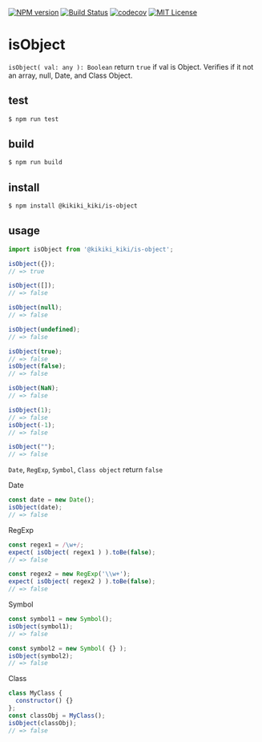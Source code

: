 [![NPM version](https://badgen.net/npm/v/@kikiki_kiki/is-object)](https://www.npmjs.com/package/@kikiki_kiki/is-object)
[![Build Status](https://travis-ci.org/chaika-design/isObject.svg?branch=master)](https://travis-ci.org/chaika-design/isObject)
[![codecov](https://codecov.io/gh/chaika-design/isObject/branch/master/graph/badge.svg)](https://codecov.io/gh/chaika-design/isObject)
[![MIT License](http://img.shields.io/badge/license-MIT-green.svg?style=flat)](https://github.com/chaika-design/isObject/blob/master/package.json)

# isObject

`isObject( val: any ): Boolean` return `true` if val is Object.
Verifies if it not an array, null, Date, and Class Object.

## test

```sh
$ npm run test
```

## build

```sh
$ npm run build
```

## install

```sh
$ npm install @kikiki_kiki/is-object
```

## usage

```js
import isObject from '@kikiki_kiki/is-object';
```

```js
isObject({});
// => true

isObject([]);
// => false

isObject(null);
// => false

isObject(undefined);
// => false

isObject(true);
// => false
isObject(false);
// => false

isObject(NaN);
// => false

isObject(1);
// => false
isObject(-1);
// => false

isObject("");
// => false
```

`Date`, `RegExp`, `Symbol`, `Class object` return `false`

Date
```js
const date = new Date();
isObject(date);
// => false
```

RegExp
```js
const regex1 = /\w+/;
expect( isObject( regex1 ) ).toBe(false);
// => false

const regex2 = new RegExp('\\w+');
expect( isObject( regex2 ) ).toBe(false);
// => false
```

Symbol
```js
const symbol1 = new Symbol();
isObject(symbol1);
// => false

const symbol2 = new Symbol( {} );
isObject(symbol2);
// => false
```

Class
```js
class MyClass {
  constructor() {}
};
const classObj = MyClass();
isObject(classObj);
// => false
```
